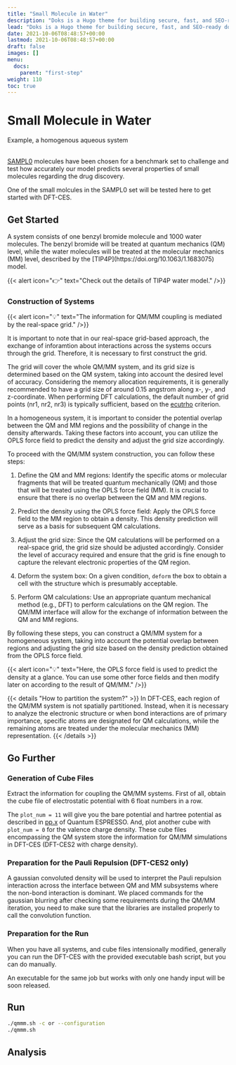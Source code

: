```yaml
---
title: "Small Molecule in Water"
description: "Doks is a Hugo theme for building secure, fast, and SEO-ready documentation websites, which you can easily update and customize."
lead: "Doks is a Hugo theme for building secure, fast, and SEO-ready documentation websites, which you can easily update and customize."
date: 2021-10-06T08:48:57+00:00
lastmod: 2021-10-06T08:48:57+00:00
draft: false
images: []
menu:
  docs:
    parent: "first-step"
weight: 110
toc: true
---
```


<h1>
Small Molecule in Water
</h1>

<div class="callout callout-info">
Example, a homogenous aqueous system
</div>

<br>

[SAMPL0](http://www.samplchallenges.org/) molecules have been chosen for a benchmark set to challenge and test how accurately our model predicts several properties of small molecules regarding the drug discovery.

One of the small molcules in the SAMPL0 set will be tested here to get started with DFT-CES.

<h2>
Get Started
</h2>
A system consists of one benzyl bromide molecule and 1000 water molecules. The benzyl bromide will be treated at quantum mechanics (QM) level, while the water molecules will be treated at the molecular mechanics (MM) level, described by the [TIP4P](https://doi.org/10.1063/1.1683075) model.

{{< alert icon="👉" text="Check out the details of TIP4P water model." />}}

<h3>
Construction of Systems
</h3>

{{< alert icon="💡" text="The information for QM/MM coupling is mediated by the real-space grid." />}}

It is important to note that in our real-space grid-based approach, the exchange of inforamtion about interactions across the systems occurs through the grid. Therefore, it is necessary to first construct the grid.

The grid will cover the whole QM/MM system, and its grid size is determined based on the QM system, taking into account the desired level of accuracy. Considering the memory allocation requirements, it is generally recommended to have a grid size of around 0.15 angstrom along x-, y-, and z-coordinate. When performing DFT calculations, the default number of grid points (nr1, nr2, nr3) is typically sufficient, based on the [ecutrho](https://www.quantum-espresso.org/Doc/INPUT_PW.html#idm313/) criterion.

In a homogeneous system, it is important to consider the potential overlap between the QM and MM regions and the possibility of change in the density afterwards. Taking these factors into account, you can utilize the OPLS force field to predict the density and adjust the grid size accordingly.

To proceed with the QM/MM system construction, you can follow these steps:

1. Define the QM and MM regions: Identify the specific atoms or molecular fragments that will be treated quantum mechanically (QM) and those that will be treated using the OPLS force field (MM). It is crucial to ensure that there is no overlap between the QM and MM regions.

2. Predict the density using the OPLS force field: Apply the OPLS force field to the MM region to obtain a density. This density prediction will serve as a basis for subsequent QM calculations.

3. Adjust the grid size: Since the QM calculations will be performed on a real-space grid, the grid size should be adjusted accordingly. Consider the level of accuracy required and ensure that the grid is fine enough to capture the relevant electronic properties of the QM region.

4. Deform the system box: On a given condition, `deform` the box to obtain a cell with the structure which is presumably acceptable.

5. Perform QM calculations: Use an appropriate quantum mechanical method (e.g., DFT) to perform calculations on the QM region. The QM/MM interface will allow for the exchange of information between the QM and MM regions.

By following these steps, you can construct a QM/MM system for a homogeneous system, taking into account the potential overlap between regions and adjusting the grid size based on the density prediction obtained from the OPLS force field.

{{< alert icon="💡" text="Here, the OPLS force field is used to predict the density at a glance. You can use some other force fields and then modify later on according to the result of QM/MM." />}}

{{< details "How to partition the system?" >}}
In DFT-CES, each region of the QM/MM system is not spatially partitioned. Instead, when it is necessary to analyze the electronic structure or when bond interactions are of primary importance, specific atoms are designated for QM calculations, while the remaining atoms are treated under the molecular mechanics (MM) representation.
{{< /details >}}

<h2>
Go Further
</h2>

<h3>
Generation of Cube Files
</h3>

Extract the information for coupling the QM/MM systems. First of all, obtain the cube file of electrostatic potential with 6 float numbers in a row.

The `plot_num = 11` will give you the bare potential and hartree potential as described in [pp.x](https://www.quantum-espresso.org/Doc/INPUT_PP.html) of Quantum ESPRESSO. And, plot another cube with `plot_num = 0` for the valence charge density. These cube files encompassing the QM system store the information for QM/MM simulations in DFT-CES (DFT-CES2 with charge density).

<h3>
Preparation for the Pauli Repulsion (DFT-CES2 only)
</h3>

A gaussian convoluted density will be used to interpret the Pauli repulsion interaction across the interface between QM and MM subsystems where the non-bond interaction is dominant. We placed commands for the gaussian blurring after checking some requirements during the QM/MM iteration, you need to make sure that the libraries are installed properly to call the convolution function.

<h3>
Preparation for the Run
</h3>

When you have all systems, and cube files intensionally modified, generally you can run the DFT-CES with the provided executable bash script, but you can do manually.

An executable for the same job but works with only one handy input will be soon released.

<h2>
Run
</h2>

```bash
./qmmm.sh -c or --configuration
./qmmm.sh 
```

<h2>
Analysis
</h2>

<!-- ## Get started

There are two main ways to get started with Doks:

### Tutorial

{{< alert icon="👉" text="The Tutorial is intended for novice to intermediate users." />}}

Step-by-step instructions on how to start a new Doks project. [Tutorial →](https://getdoks.org/tutorial/introduction/)

### Quick Start

{{< alert icon="👉" text="The Quick Start is intended for intermediate to advanced users." />}}

One page summary of how to start a new Doks project. [Quick Start →]({{< relref "quick-start" >}})

## Go further

Recipes, Reference Guides, Extensions, and Showcase.

### Recipes

Get instructions on how to accomplish common tasks with Doks. [Recipes →](https://getdoks.org/docs/recipes/project-configuration/)

### Reference Guides

Learn how to customize Doks to fully make it your own. [Reference Guides →](https://getdoks.org/docs/reference-guides/security/)

### Extensions

Get instructions on how to add even more to Doks. [Extensions →](https://getdoks.org/docs/extensions/breadcrumb-navigation/)

### Showcase

See what others have build with Doks. [Showcase →](https://getdoks.org/showcase/electric-blocks/)

## Contributing

Find out how to contribute to Doks. [Contributing →](https://getdoks.org/docs/contributing/how-to-contribute/)

## Help

Get help on Doks. [Help →]({{< relref "how-to-update" >}}) -->
